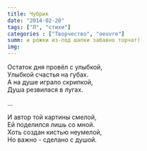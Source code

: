 ```yaml
---
title: Чубрик
date: "2014-02-20"
tags: ["Л", "стихи"]
categories : ["Творчество", "oeuvre"]
summ: и рожки из-под шапки забавно торчат)
img: 
---
```


Остаток дня провёл с улыбкой,  
Улыбкой счастья на губах.  
А на душе играло скрипкой,  
Душа резвилася в лугах.  
  
...  
  
И автор той картины смелой,  
Ей поделился лишь со мной.  
Хоть создан кистью неумелой,  
Но важно - сделано с душой.  